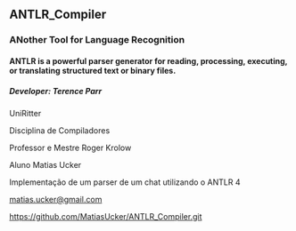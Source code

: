 ## ANTLR_Compiler
### ANother Tool for Language Recognition
#### ANTLR is a powerful parser generator for reading, processing, executing, or translating structured text or binary files.
##### Developer: Terence Parr

UniRitter

Disciplina de Compiladores

Professor e Mestre Roger Krolow

Aluno Matias Ucker

Implementação de um parser de um chat utilizando o ANTLR 4


matias.ucker@gmail.com

https://github.com/MatiasUcker/ANTLR_Compiler.git
